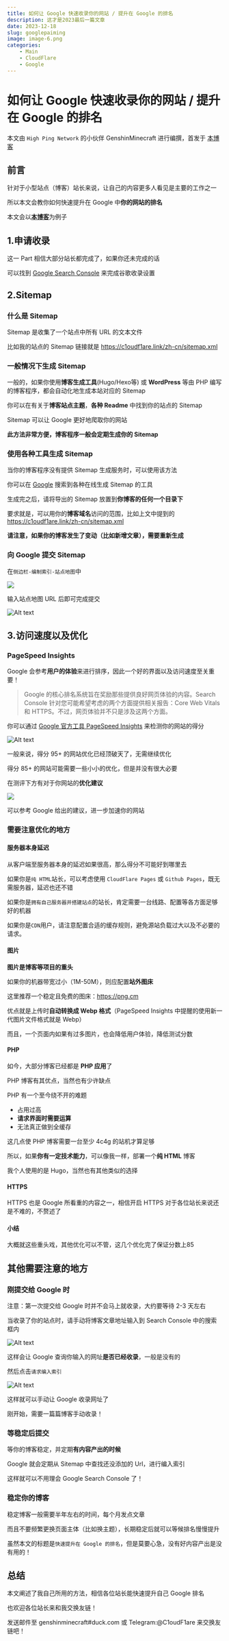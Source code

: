 ```yaml
---
title: 如何让 Google 快速收录你的网站 / 提升在 Google 的排名
description: 这才是2023最后一篇文章
date: 2023-12-18
slug: googlepaiming
image: image-6.png
categories:
    - Main
    - CloudFlare
    - Google
---
```


# 如何让 Google 快速收录你的网站 / 提升在 Google 的排名

本文由 `High Ping Network` 的小伙伴 GenshinMinecraft 进行编撰，首发于 [本博客](https://blog.highp.ing)

## 前言
针对于小型站点（博客）站长来说，让自己的内容更多人看见是主要的工作之一

所以本文会教你如何快速提升在 Google 中**你的网站的排名**

本文会以[**本博客**](https://c1oudf1are.link)为例子

## 1.申请收录
这一 Part 相信大部分站长都完成了，如果你还未完成的话

可以找到 [Google Search Console](https://search.google.com/search-console) 来完成谷歌收录设置

## 2.Sitemap
### 什么是 Sitemap
Sitemap 是收集了一个站点中所有 URL 的文本文件

比如我的站点的 Sitemap 链接就是 <https://c1oudf1are.link/zh-cn/sitemap.xml>

### 一般情况下生成 Sitemap
一般的，如果你使用**博客生成工具**(Hugo/Hexo等) 或 **WordPress** 等由 PHP 编写的博客程序，都会自动化地生成本站对应的 Sitemap

你可以在有关于**博客站点主题**，**各种 Readme** 中找到你的站点的 Sitemap

Sitemap 可以让 Google 更好地爬取你的网站

**此方法非常方便，博客程序一般会定期生成你的 Sitemap**

### 使用各种工具生成 Sitemap
当你的博客程序没有提供 Sitemap 生成服务时，可以使用该方法

你可以在 [Google](https://www.google.com.hk/search?q=sitemap+generator) 搜索到各种在线生成 Sitemap 的工具

生成完之后，请将导出的 Sitemap 放置到**你博客的任何一个目录下**

要求就是，可以用你的**博客域名**访问的范围，比如上文中提到的 <https://c1oudf1are.link/zh-cn/sitemap.xml>

**请注意，如果你的博客发生了变动（比如新增文章），需要重新生成**

### 向 Google 提交 Sitemap
在`侧边栏-编制索引-站点地图`中

![](image.png)

输入站点地图 URL 后即可完成提交

![Alt text](image-1.png)

## 3.访问速度以及优化
### PageSpeed Insights
Google 会参考**用户的体验**来进行排序，因此一个好的界面以及访问速度至关重要！

> Google 的核心排名系统旨在奖励那些提供良好网页体验的内容。Search Console 针对您可能希望考虑的两个方面提供相关报告：Core Web Vitals 和 HTTPS。不过，网页体验并不只是涉及这两个方面。 

你可以通过 [Google 官方工具 PageSpeed Insights](https://pagespeed.web.dev/) 来检测你的网站的得分

![Alt text](image-2.png)

一般来说，得分 95+ 的网站优化已经顶破天了，无需继续优化

得分 85+ 的网站可能需要一些小小的优化，但是并没有很大必要

在测评下方有对于你网站的**优化建议**

![](image-3.png)

可以参考 Google 给出的建议，进一步加速你的网站

### 需要注意优化的地方
#### 服务器本身延迟
从客户端至服务器本身的延迟如果很高，那么得分不可能好到哪里去

如果你是`纯 HTML`站长，可以考虑使用 `CloudFlare Pages` 或 `Github Pages`，既无需服务器，延迟也还不错

如果你是`拥有自己服务器并搭建站点`的站长，肯定需要一台线路、配置等各方面足够好的机器

如果你是`CDN`用户，请注意配置合适的缓存规则，避免源站负载过大以及不必要的请求。

#### 图片
**图片是博客等项目的重头**

如果你的机器带宽过小（1M-50M），则应配置**站外图床**

这里推荐一个稳定且免费的图床：<https://png.cm>

优点就是上传时**自动转换成 Webp 格式**（PageSpeed Insights 中提醒的使用新一代图片文件格式就是 Webp）

而且，一个页面内如果有过多图片，也会降低用户体验，降低测试分数

#### PHP
如今，大部分博客已经都是 **PHP 应用**了

PHP 博客有其优点，当然也有少许缺点

PHP 有一个至今绕不开的难题

- 占用过高
- **请求界面时需要运算**
- 无法真正做到全缓存

这几点使 PHP 博客需要一台至少 4c4g 的站机才算足够

所以，如果**你有一定技术能力**，可以像我一样，部署一个**纯 HTML** 博客

我个人使用的是 Hugo，当然也有其他类似的选择

#### HTTPS
HTTPS 也是 Google 所看重的内容之一，相信开启 HTTPS 对于各位站长来说还是不难的，不赘述了

#### 小结
大概就这些重头戏，其他优化可以不管，这几个优化完了保证分数上85

## 其他需要注意的地方
### 刚提交给 Google 时
注意：第一次提交给 Google 时并不会马上就收录，大约要等待 2-3 天左右

当收录了你的站点时，请手动将博客文章地址输入到 Search Console 中的搜索框内

![Alt text](image-4.png)

这样会让 Google 查询你输入的网址**是否已经收录**，一般是没有的

然后点击`请求编入索引`

![Alt text](image-5.png)

这样就可以手动让 Google 收录网址了

刚开始，需要一篇篇博客手动收录！

### 等稳定后提交
等你的博客稳定，并定期**有内容产出的时候**

Google 就会定期从 Sitemap 中查找还没添加的 Url，进行编入索引

这样就可以不用理会 Google Search Console 了！

### 稳定你的博客
稳定博客一般需要半年左右的时间，每个月发点文章

而且不要频繁更换页面主体（比如换主题），长期稳定后就可以等候排名慢慢提升

虽然本文的标题是`快速提升在 Google 的排名`，但是莫要心急，没有好内容产出是没有用的！

## 总结
本文阐述了我自己所用的方法，相信各位站长能快速提升自己 Google 排名

也欢迎各位站长来和我交换友链！

发送邮件至 genshinminecraft#duck.com 或 Telegram:@C1oudF1are 来交换友链吧！